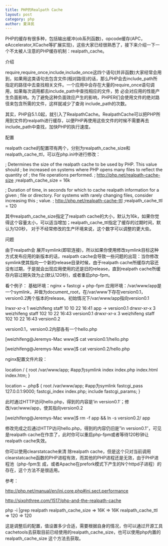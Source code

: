 ```yaml
---
title: PHP的Realpath Cache
layout: post
category: php
author: 夏泽民
---
```

PHP的缓存有很多种，包括输出缓冲(ob系列函数)，opcode缓存(APC，eAccelerator,XCache等扩展实现)，这些大家已经很熟悉了，接下来介绍一下一个不太被人注意的PHP缓存机制：realpath_cache。

介绍

require,require_once,include,include_once这四个语句(并非函数)大家经常会用到，如果用这类语句去包含文件(相对路径)的话，那么PHP会去include_path所 指定的路径中去查找相关文件。一个应用中会存在大量的require_once语句调用，如果每次调用都去include_path中查找相应的文件，势 必会对应用的性能产生负面影响。为了避免这种负面效应产生的影响，PHPER们会使用文件的绝对路径来包含所需的文件，这样就减少了查询 include_path的次数。

其实，PHP自5.1.0起，就引入了RealpathCache。RealpathCache可以把PHP所用到文件的realpath进行缓存，以便PHP再使用这些文件的时候不需要再去include_path中查找，加快PHP的执行速度。

配置

realpath cache的配置项有两个，分别为realpath_cache_size和realpath_cache_ttl，可以在php.ini中进行修改：

; Determines the size of the realpath cache to be used by PHP. This value should
; be increased on systems where PHP opens many files to reflect the quantity of
; the file operations performed.
; http://php.net/realpath-cache-size
;realpath_cache_size = 16k

; Duration of time, in seconds for which to cache realpath information for a given
; file or directory. For systems with rarely changing files, consider increasing this
; value.
; http://php.net/realpath-cache-ttl
;realpath_cache_ttl = 120

其中realpath_cache_size指定了realpath cache的大小，默认为16k，如果你觉得这个容量太小，可以适当增加；realpath_cache_ttl指定了缓存的过期时间，默认为120秒， 对于不经常修改的生产环境来说，这个数字可以调整的更大些。

问题

由于realpath会 展开symlink(即软连接)，所以如果你使用修改symlink目标这种方式发布应用的新版本的话，realpath cache会导致一些问题的出现：当你修改symlink使其指向一个新的release目录时候，由于realpath cache所缓存内容还没有过期，于是就会出现应用使用的还是旧的release，直到realpath cache所缓存内容过期失效为止(默认120秒)，或者重启php-fpm。

看个例子：
基础环境：nginx + fastcgi + php-fpm
应用环境：/var/www/app是一个symlink，并做为document_root，在/var/www下存在version0.1，version0.2两个版本的release。初始情况下/var/www/app指向version0.1

lrwxr-xr-x    1 weizhifeng  staff    10 10 22 16:41 app -> version0.1
drwxr-xr-x    3 weizhifeng  staff   102 10 22 16:43 version0.1
drwxr-xr-x    3 weizhifeng  staff   102 10 22 16:43 version0.2

version0.1，version0.2内部各有一个hello.php

[weizhifeng@Jeremys-Mac www]$ cat version0.1/hello.php
<?php
echo 'in version0.1';
?>

[weizhifeng@Jeremys-Mac www]$ cat version0.2/hello.php
<?php
echo 'in version0.2';
?>

nginx配置文件片段：

location / {
            root /var/www/app;   #app为symlink
            index  index.php index.html index.htm;
}

location ~ \.php$ {
            root /var/www/app; #app为symlink
            fastcgi_pass   127.0.0.1:9000;
            fastcgi_index  index.php;
            include        fastcgi_params;
}

此时通过HTTP访问hello.php，得到的内容是’in version0.1′；修改/var/www/app，使其指向version0.2

[weizhifeng@Jeremys-Mac www]$ rm -f app && ln -s version0.2/ app

修改完成之后通过HTTP访问hello.php，得到的内容仍旧是”in version0.1″，可见是realpath cache在作祟了，此时你可以重启php-fpm或者等待120秒钟让realpath cache失效。

你可以使用clearstatcache来清 除realpath cache，但是这个只对当前调用clearstatcache函数的PHP进程有效，而其他的PHP进程还是无效，由于PHP进程池（php-fpm生 成，或者Apache在prefork模式下产生的N个httpd子进程）的存在，这个方法不是很适用。

参考：

http://php.net/manual/en/ini.core.php#ini.sect.performance

http://sixohthree.com/1517/php-and-the-realpath-cache
<!-- more -->
php -i |grep realpath
realpath_cache_size => 16K => 16K
realpath_cache_ttl => 120 => 120

这是调整后的配置，值设置多少合适，需要根据自身的情况，你可以通过开源工具cachetools去获取目前已经使用的realpath_cache_size，也可以使用php内置的realpath_cache_size 这个方法去获取。
